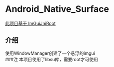# Android_Native_Surface
[此项目基于 ImGuiJniRoot](https://github.com/PShocker/ImGuiJniRoot)

## 介绍
使用WindowManager创建了一个悬浮的imgui
<br>
###注
本项目使用了libsu库，需要root才可使用
